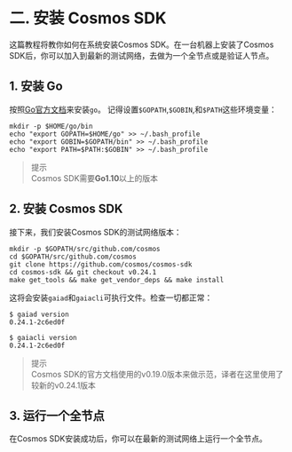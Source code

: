 # 二. 安装 Cosmos SDK
这篇教程将教你如何在系统安装Cosmos SDK。在一台机器上安装了Cosmos SDK后，你可以加入到最新的测试网络，去做为一个全节点或是验证人节点。


## 1. 安装 Go
按照[Go官方文档](https://golang.org/doc/install)来安装`go`。 记得设置`$GOPATH`,`$GOBIN`,和`$PATH`这些环境变量：

```
mkdir -p $HOME/go/bin
echo "export GOPATH=$HOME/go" >> ~/.bash_profile
echo "export GOBIN=$GOPATH/bin" >> ~/.bash_profile
echo "export PATH=$PATH:$GOBIN" >> ~/.bash_profile
```

> 提示  
Cosmos SDK需要**Go1.10**以上的版本

## 2. 安装 Cosmos SDK
接下来，我们安装Cosmos SDK的测试网络版本：

```
mkdir -p $GOPATH/src/github.com/cosmos
cd $GOPATH/src/github.com/cosmos
git clone https://github.com/cosmos/cosmos-sdk
cd cosmos-sdk && git checkout v0.24.1
make get_tools && make get_vendor_deps && make install
```

这将会安装`gaiad`和`gaiacli`可执行文件。检查一切都正常：

```
$ gaiad version
0.24.1-2c6ed0f

$ gaiacli version
0.24.1-2c6ed0f
```

> 提示  
Cosmos SDK的官方文档使用的v0.19.0版本来做示范，译者在这里使用了较新的v0.24.1版本

## 3. 运行一个全节点
在Cosmos SDK安装成功后，你可以在最新的测试网络上运行一个全节点。


